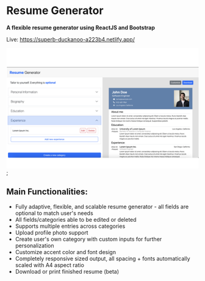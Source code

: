# Resume Generator
**A flexible resume generator using ReactJS and Bootstrap**

Live: https://superb-duckanoo-a223b4.netlify.app/

![Desktop Demo Gameplay](./public/demoScreenshot.png);

## Main Functionalities:

- Fully adaptive, flexible, and scalable resume generator - all fields are optional to match user's needs
- All fields/categories able to be edited or deleted
- Supports multiple entries across categories
- Upload profile photo support
- Create user's own category with custom inputs for further personalization
- Customize accent color and font design
- Completely responsive sized output, all spacing + fonts automatically scaled with A4 aspect ratio
- Download or print finished resume (beta)


